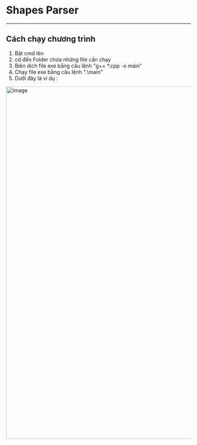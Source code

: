 # Shapes Parser
------------------------
## Cách chạy chương trình 
1. Bật cmd lên
2. cd đến Folder chứa những file cần chạy
3. Biên dịch file exe bằng câu lệnh "g++ *.cpp -o main"
4. Chạy file exe bằng câu lệnh ".\main"
5. Dưới đây là ví dụ :
<img width="960" alt="image" src="https://github.com/AnCaoTrinh/Project-ShapesParser/assets/143874483/94aa6caa-dd3d-45f0-898e-2a6a09a507b2">

